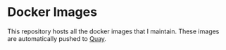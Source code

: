 # Docker Images

This repository hosts all the docker images that I maintain. These
images are automatically pushed to
[Quay](https://quay.io/user/kalbasit).
